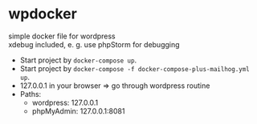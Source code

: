 # wpdocker

simple docker file for wordpress  
xdebug included, e. g. use phpStorm for debugging

* Start project by `docker-compose up`.
* Start project by `docker-compose -f docker-compose-plus-mailhog.yml up`.
* 127.0.0.1 in your browser => go through wordpress routine
* Paths: 
    * wordpress: 127.0.0.1
    * phpMyAdmin: 127.0.0.1:8081
